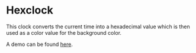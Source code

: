 # Hexclock
This clock converts the current time into a hexadecimal value which is then used as a color value for the background color.

A demo can be found [here](https://www.svenjung.me/hexclock/).
